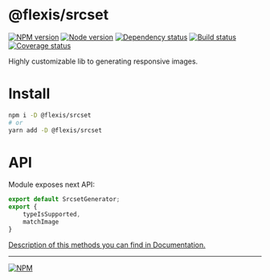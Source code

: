 # @flexis/srcset

[![NPM version][npm]][npm-url]
[![Node version][node]][node-url]
[![Dependency status][deps]][deps-url]
[![Build status][build]][build-url]
[![Coverage status][coverage]][coverage-url]

[npm]: https://img.shields.io/npm/v/%40flexis/srcset.svg
[npm-url]: https://www.npmjs.com/package/@flexis/srcset

[node]: https://img.shields.io/node/v/%40flexis/srcset.svg
[node-url]: https://nodejs.org

[deps]: https://img.shields.io/david/TrigenSoftware/flexis-srcset.svg
[deps-url]: https://david-dm.org/TrigenSoftware/flexis-srcset

[build]: http://img.shields.io/travis/TrigenSoftware/flexis-srcset.svg
[build-url]: https://travis-ci.org/TrigenSoftware/flexis-srcset

[coverage]: https://img.shields.io/coveralls/TrigenSoftware/flexis-srcset.svg
[coverage-url]: https://coveralls.io/r/TrigenSoftware/flexis-srcset

Highly customizable lib to generating responsive images.

# Install

```bash
npm i -D @flexis/srcset
# or
yarn add -D @flexis/srcset
```

# API

Module exposes next API:

```js
export default SrcsetGenerator;
export {
    typeIsSupported,
    matchImage
}
```

[Description of this methods you can find in Documentation.](https://trigensoftware.github.io/flexis-srcset/index.html)

---
[![NPM](https://nodeico.herokuapp.com/@flexis/srcset.svg)](https://npmjs.com/package/@flexis/srcset)
